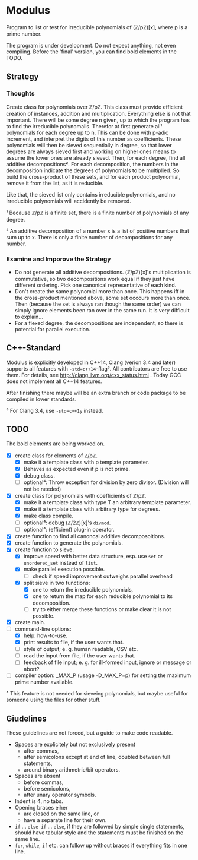 # Modulus
Program to list or test for irreducible polynomials of (ℤ/pℤ)[x], where p is a prime number.

The program is under development. Do not expect anything, not even compiling.
Before the 'final' version, you can find bold elements in the TODO.

## Strategy
### Thoughts
Create class for polynomials over ℤ/pℤ. This class must provide efficient creation of instances, addition and multiplication.
Everything else is not that important.
There will be some degree n given, up to which the program has to find the irreducible polynomails.
Therefor at first generate all¹ polynomials for each degree up to n.
This can be done with p-adic increment, and interpret the digits of this number as coefficients.
These polynomials will then be sieved sequentially in degree, so that lower degrees are always sieved first and working on higher ones means to assume the lower ones are already sieved.
Then, for each degree, find all additive decompositions².
For each decomposition, the numbers in the decomposition indicate the degrees of polynomials to be multiplied.
So build the cross-product of these sets, and for each product polynomial, remove it from the list, as it is reducible.

Like that, the sieved list only contains irreducible polynomials, and no irreducible polynomials will accidently be removed.

¹ Because ℤ/pℤ is a finite set, there is a finite number of polynomials of any degree.

² An additive decomposition of a number x is a list of positive numbers that sum up to x. There is only a finite number of decompositions for any number.

### Examine and Imporove the Strategy
* Do not generate all additive decompositions. (ℤ/pℤ)[x]'s multiplication is commutative, so two decompositions work equal if they just have different ordering. Pick one canonical representative of each kind.
* Don't create the same polynomial more than once. This happens iff in the cross-product mentioned above, some set occours more than once. Then (because the set is always ran though the same order) we can simply ignore elements been ran over in the same run. It is very difficult to explain...
* For a fiexed degree, the decompositions are independent, so there is potential for parallel execution.

## C++-Standard
Modulus is explicitly developed in C++14, Clang (verion 3.4 and later) supports all features with `-std=c++14`-flag³. All contributors are free to use them. For details, see http://clang.llvm.org/cxx_status.html . Today GCC does not implement all C++14 features.

After finishing there maybe will be an extra branch or code package to be compiled in lower standards.

³ For Clang 3.4, use `-std=c++1y` instead.

## TODO
The bold elements are being worked on.
- [x] create class for elements of ℤ/pℤ.
  - [x] make it a template class with p template parameter.
  - [x] Behaves as expected even if p is not prime.
  - [x] debug class.
  - [ ] optional⁴: Throw exception for division by zero divisor. (Division will not be needed)
- [x] create class for polynomials with coefficients of ℤ/pℤ.
  - [x] make it a template class with type T an arbitrary template parameter.
  - [x] make it a template class with arbitrary type for degrees.
  - [x] make class compile.
  - [ ] optional⁴: debug (ℤ/2ℤ)[x]'s `divmod`.
  - [ ] optional⁴: (efficient) plug-in operator.
- [x] create function to find all canoncal additive decomposoitions.
- [x] create function to generate the polynomials.
- [x] create function to sieve.
  - [x] improve speed with better data structure, esp. use `set` or `unordered_set` instead of `list`.
  - [x] make parallel execution possible.
    - [ ] check if speed improvement outweighs parallel overhead
  - [x] split sieve in two functions:
    - [x] one to return the irreducible polynomials,
    - [x] one to return the map for each reducible polynomial to its decomposition.
    - [ ] try to either merge these functions or make clear it is not possible.
- [x] create main.
- [ ] command-line options:
  - [x] help: how-to-use.
  - [x] print results to file, if the user wants that.
  - [ ] style of output; e.&nbsp;g. human readable, CSV etc.
  - [ ] read the input from file, if the user wants that.
  - [ ] feedback of file input; e.&nbsp;g. for ill-formed input, ignore or message or abort?
- [ ] compiler option: _MAX_P (usage -D_MAX_P=p) for setting the maximum prime number available.

⁴ This feature is not needed for sieveing polynomials, but maybe useful for someone using the files for other stuff.

## Giudelines
These guidelines are not forced, but a guide to make code readable.
* Spaces are explicitely but not exclusively present
    * after commas,
    * after semicolons except at end of line, doubled between full statements,
    * around binary arithmetric/bit operators.
* Spaces are absent
    * before commas,
    * before semicolons,
    * after unary operator symbols.
* Indent is 4, no tabs.
* Opening braces eiher
    * are closed on the same line, or
    * have a separate line for their own.
* `if` ... `else if` ... `else`, if they are followed by simple single statements, should have tabular style and the statements must be finished on the same line. 
* `for`, `while`, `if` etc. can follow up without braces if everything fits in one line.

